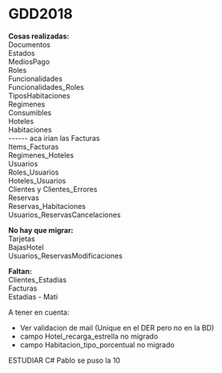 # GDD2018

<b>Cosas realizadas:</b>
<br>
Documentos
<br>
Estados
<br>
MediosPago
<br>
Roles
<br>
Funcionalidades
<br>
Funcionalidades_Roles
<br>
TiposHabitaciones
<br>
Regimenes
<br>
Consumibles
<br>
Hoteles
<br>
Habitaciones
<br>
------ aca irian las Facturas
<br>
Items_Facturas
<br>
Regimenes_Hoteles
<br>
Usuarios
<br>
Roles_Usuarios
<br>
Hoteles_Usuarios
<br>
Clientes y Clientes_Errores
<br>
Reservas
<br>
Reservas_Habitaciones
<br>
Usuarios_ReservasCancelaciones
<br>

<b>No hay que migrar:</b>
<br>
Tarjetas
<br>
BajasHotel
<br>
Usuarios_ReservasModificaciones

<b>Faltan:</b>
<br>
Clientes_Estadias
<br>
Facturas
<br>
Estadias - Mati

A tener en cuenta:
- Ver validacion de mail (Unique en el DER pero no en la BD)
- campo Hotel_recarga_estrella no migrado
- campo Habitacion_tipo_porcentual no migrado

ESTUDIAR C#
Pablo se puso la 10
